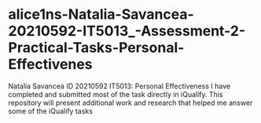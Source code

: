 # alice1ns-Natalia-Savancea-20210592-IT5013_-Assessment-2-Practical-Tasks-Personal-Effectivenes
Natalia Savancea ID 20210592
IT5013: Personal Effectiveness 
I have completed and submitted most of the task directly in iQualify.
This repository will present additional work and research that helped me answer some of the iQualify tasks
